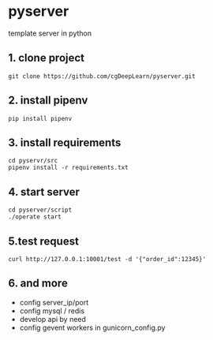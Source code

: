 # pyserver
template server in python

## 1. clone project

```
git clone https://github.com/cgDeepLearn/pyserver.git
```

## 2. install pipenv

```
pip install pipenv
```

## 3. install requirements

```shell
cd pyservr/src
pipenv install -r requirements.txt
```

## 4. start server

```shell
cd pyserver/script
./operate start
```

## 5.test request

```shell
curl http://127.0.0.1:10001/test -d '{"order_id":12345}'
```

## 6. and more

- config server_ip/port
- config mysql / redis
- develop api by need
- config gevent workers in gunicorn_config.py

